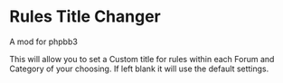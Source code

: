 Rules Title Changer
====================

A mod for phpbb3

This will allow you to set a Custom title for rules within each Forum and Category of your choosing. If left blank it will use the default settings.